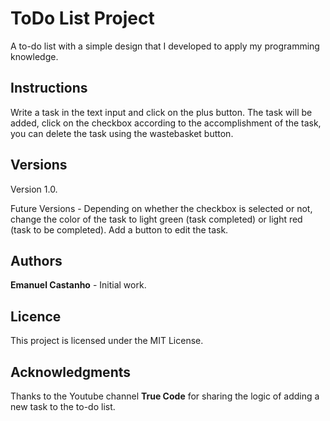 # ToDo List Project

A to-do list with a simple design that I developed to apply my programming knowledge.

## Instructions

Write a task in the text input and click on the plus button. The task will be added, click on the checkbox according to the accomplishment of the task, you can delete the task using the wastebasket button.

## Versions

Version 1.0.

Future Versions - Depending on whether the checkbox is selected or not, change the color of the task to light green (task completed) or light red (task to be completed). Add a button to edit the task. 

## Authors

**Emanuel Castanho** - Initial work.

## Licence

This project is licensed under the MIT License.

## Acknowledgments

Thanks to the Youtube channel **True Code** for sharing the logic of adding a new task to the to-do list.
